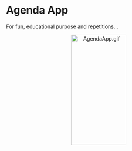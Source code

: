 
# Agenda App

For fun, educational purpose and repetitions...



<p align="center">
  <img src="https://gifyu.com/image/SiNBk" width="150" height="300" alt="AgendaApp.gif" />
</p>


